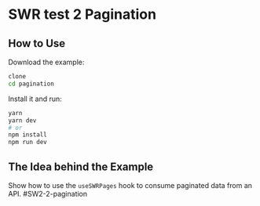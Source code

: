 # SWR test 2 Pagination

## How to Use

Download the example:

```bash
clone
cd pagination
```

Install it and run:

```bash
yarn
yarn dev
# or
npm install
npm run dev
```

## The Idea behind the Example

Show how to use the `useSWRPages` hook to consume paginated data from an API.
#SW2-2-pagination

